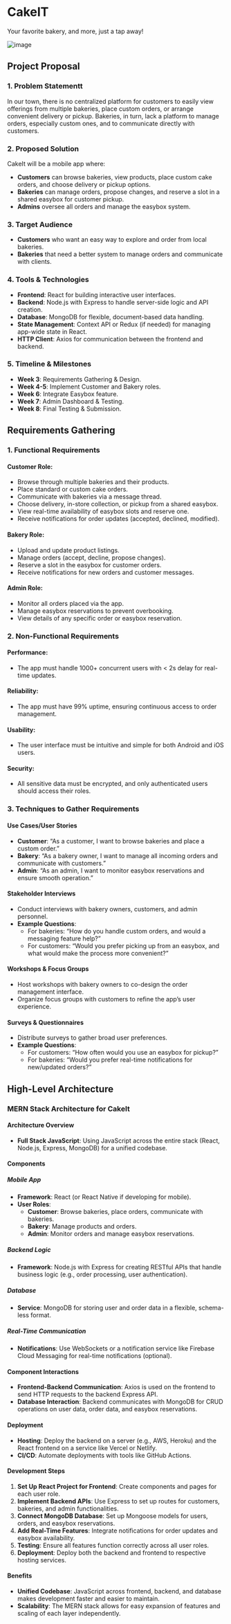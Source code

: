 # CakeIT
Your favorite bakery, and more, just a tap away!

![image](https://github.com/user-attachments/assets/b9c52f98-b5eb-471e-a5ce-310456237b65)

## Project Proposal

### 1. Problem Statementt
In our town, there is no centralized platform for customers to easily view offerings from multiple bakeries, place custom orders, or arrange convenient delivery or pickup. Bakeries, in turn, lack a platform to manage orders, especially custom ones, and to communicate directly with customers.

### 2. Proposed Solution
CakeIt will be a mobile app where:
- **Customers** can browse bakeries, view products, place custom cake orders, and choose delivery or pickup options.
- **Bakeries** can manage orders, propose changes, and reserve a slot in a shared easybox for customer pickup.
- **Admins** oversee all orders and manage the easybox system.

### 3. Target Audience
- **Customers** who want an easy way to explore and order from local bakeries.
- **Bakeries** that need a better system to manage orders and communicate with clients.

### 4. Tools & Technologies

- **Frontend**: React for building interactive user interfaces.
- **Backend**: Node.js with Express to handle server-side logic and API creation.
- **Database**: MongoDB for flexible, document-based data handling.
- **State Management**: Context API or Redux (if needed) for managing app-wide state in React.
- **HTTP Client**: Axios for communication between the frontend and backend.

### 5. Timeline & Milestones
- **Week 3**: Requirements Gathering & Design.
- **Week 4-5**: Implement Customer and Bakery roles.
- **Week 6**: Integrate Easybox feature.
- **Week 7**: Admin Dashboard & Testing.
- **Week 8**: Final Testing & Submission.

## Requirements Gathering

### 1. Functional Requirements

#### Customer Role:
- Browse through multiple bakeries and their products.
- Place standard or custom cake orders.
- Communicate with bakeries via a message thread.
- Choose delivery, in-store collection, or pickup from a shared easybox.
- View real-time availability of easybox slots and reserve one.
- Receive notifications for order updates (accepted, declined, modified).

#### Bakery Role:
- Upload and update product listings.
- Manage orders (accept, decline, propose changes).
- Reserve a slot in the easybox for customer orders.
- Receive notifications for new orders and customer messages.

#### Admin Role:
- Monitor all orders placed via the app.
- Manage easybox reservations to prevent overbooking.
- View details of any specific order or easybox reservation.

### 2. Non-Functional Requirements

#### Performance:
- The app must handle 1000+ concurrent users with < 2s delay for real-time updates.

#### Reliability:
- The app must have 99% uptime, ensuring continuous access to order management.

#### Usability:
- The user interface must be intuitive and simple for both Android and iOS users.

#### Security:
- All sensitive data must be encrypted, and only authenticated users should access their roles.

### 3. Techniques to Gather Requirements

#### Use Cases/User Stories
- **Customer**: “As a customer, I want to browse bakeries and place a custom order.”
- **Bakery**: “As a bakery owner, I want to manage all incoming orders and communicate with customers.”
- **Admin**: “As an admin, I want to monitor easybox reservations and ensure smooth operation.”

#### Stakeholder Interviews
- Conduct interviews with bakery owners, customers, and admin personnel.
- **Example Questions**:
  - For bakeries: “How do you handle custom orders, and would a messaging feature help?”
  - For customers: “Would you prefer picking up from an easybox, and what would make the process more convenient?”

#### Workshops & Focus Groups
- Host workshops with bakery owners to co-design the order management interface.
- Organize focus groups with customers to refine the app’s user experience.

#### Surveys & Questionnaires
- Distribute surveys to gather broad user preferences.
- **Example Questions**:
  - For customers: “How often would you use an easybox for pickup?”
  - For bakeries: “Would you prefer real-time notifications for new/updated orders?”

## High-Level Architecture
### MERN Stack Architecture for CakeIt

#### Architecture Overview
- **Full Stack JavaScript**: Using JavaScript across the entire stack (React, Node.js, Express, MongoDB) for a unified codebase.

#### Components

##### Mobile App
- **Framework**: React (or React Native if developing for mobile).
- **User Roles**:
  - **Customer**: Browse bakeries, place orders, communicate with bakeries.
  - **Bakery**: Manage products and orders.
  - **Admin**: Monitor orders and manage easybox reservations.

##### Backend Logic
- **Framework**: Node.js with Express for creating RESTful APIs that handle business logic (e.g., order processing, user authentication).
  
##### Database
- **Service**: MongoDB for storing user and order data in a flexible, schema-less format.

##### Real-Time Communication
- **Notifications**: Use WebSockets or a notification service like Firebase Cloud Messaging for real-time notifications (optional).

#### Component Interactions
- **Frontend-Backend Communication**: Axios is used on the frontend to send HTTP requests to the backend Express API.
- **Database Interaction**: Backend communicates with MongoDB for CRUD operations on user data, order data, and easybox reservations.

#### Deployment
- **Hosting**: Deploy the backend on a server (e.g., AWS, Heroku) and the React frontend on a service like Vercel or Netlify.
- **CI/CD**: Automate deployments with tools like GitHub Actions.

#### Development Steps
1. **Set Up React Project for Frontend**: Create components and pages for each user role.
2. **Implement Backend APIs**: Use Express to set up routes for customers, bakeries, and admin functionalities.
3. **Connect MongoDB Database**: Set up Mongoose models for users, orders, and easybox reservations.
4. **Add Real-Time Features**: Integrate notifications for order updates and easybox availability.
5. **Testing**: Ensure all features function correctly across all user roles.
6. **Deployment**: Deploy both the backend and frontend to respective hosting services.

#### Benefits
- **Unified Codebase**: JavaScript across frontend, backend, and database makes development faster and easier to maintain.
- **Scalability**: The MERN stack allows for easy expansion of features and scaling of each layer independently.
